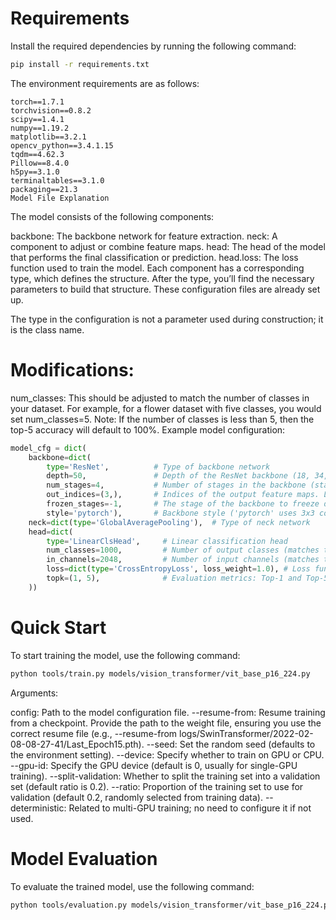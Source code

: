 # Requirements

Install the required dependencies by running the following command:
```bash
pip install -r requirements.txt
````
The environment requirements are as follows:

```
torch==1.7.1
torchvision==0.8.2
scipy==1.4.1
numpy==1.19.2
matplotlib==3.2.1
opencv_python==3.4.1.15
tqdm==4.62.3
Pillow==8.4.0
h5py==3.1.0
terminaltables==3.1.0
packaging==21.3
Model File Explanation
```

The model consists of the following components:

backbone: The backbone network for feature extraction.
neck: A component to adjust or combine feature maps.
head: The head of the model that performs the final classification or prediction.
head.loss: The loss function used to train the model.
Each component has a corresponding type, which defines the structure. After the type, you’ll find the necessary parameters to build that structure. These configuration files are already set up.

The type in the configuration is not a parameter used during construction; it is the class name.

# Modifications:
num_classes: This should be adjusted to match the number of classes in your dataset. For example, for a flower dataset with five classes, you would set num_classes=5.
Note: If the number of classes is less than 5, then the top-5 accuracy will default to 100%.
Example model configuration:

```python
model_cfg = dict(
    backbone=dict(
        type='ResNet',          # Type of backbone network
        depth=50,               # Depth of the ResNet backbone (18, 34, 50, 101, 152 are available)
        num_stages=4,           # Number of stages in the backbone (stages are used as inputs for the subsequent head)
        out_indices=(3,),       # Indices of the output feature maps. Larger index means closer to the output.
        frozen_stages=-1,       # The stage of the backbone to freeze during fine-tuning. -1 means no freezing.
        style='pytorch'),       # Backbone style ('pytorch' uses 3x3 convolutions for stride 2, 'caffe' uses 1x1)
    neck=dict(type='GlobalAveragePooling'),  # Type of neck network
    head=dict(
        type='LinearClsHead',     # Linear classification head
        num_classes=1000,         # Number of output classes (matches the number of classes in the dataset)
        in_channels=2048,         # Number of input channels (matches the output channels of the neck)
        loss=dict(type='CrossEntropyLoss', loss_weight=1.0), # Loss function configuration
        topk=(1, 5),              # Evaluation metrics: Top-1 and Top-5 accuracy
    ))
```
# Quick Start
To start training the model, use the following command:
```bash
python tools/train.py models/vision_transformer/vit_base_p16_224.py
```
Arguments:

config: Path to the model configuration file.
--resume-from: Resume training from a checkpoint. Provide the path to the weight file, ensuring you use the correct resume file (e.g., --resume-from logs/SwinTransformer/2022-02-08-08-27-41/Last_Epoch15.pth).
--seed: Set the random seed (defaults to the environment setting).
--device: Specify whether to train on GPU or CPU.
--gpu-id: Specify the GPU device (default is 0, usually for single-GPU training).
--split-validation: Whether to split the training set into a validation set (default ratio is 0.2).
--ratio: Proportion of the training set to use for validation (default 0.2, randomly selected from training data).
--deterministic: Related to multi-GPU training; no need to configure it if not used.

# Model Evaluation
To evaluate the trained model, use the following command:
```bash
python tools/evaluation.py models/vision_transformer/vit_base_p16_224.py
```
